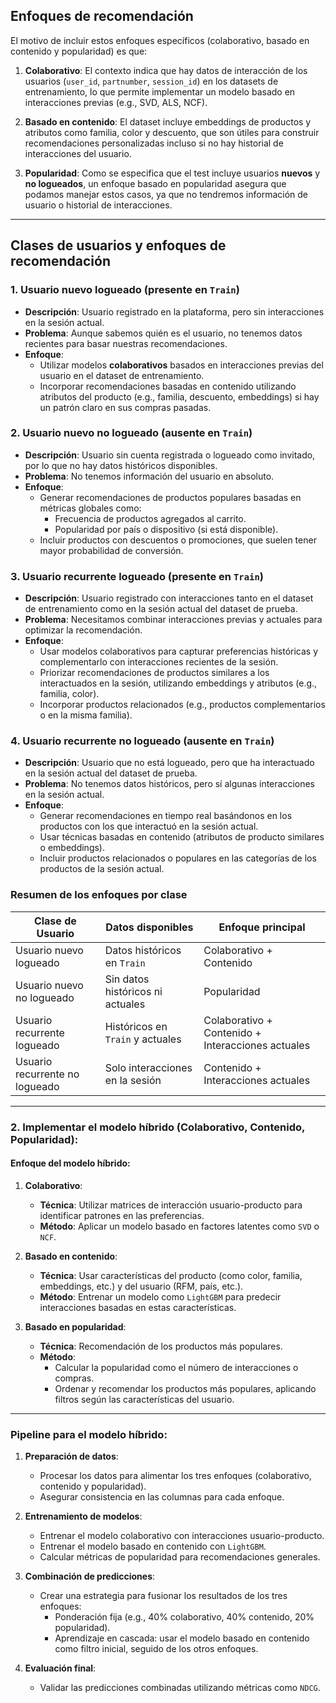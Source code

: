 ## Enfoques de recomendación

El motivo de incluir estos enfoques específicos (colaborativo, basado en contenido y popularidad) es que:

1. **Colaborativo**: El contexto indica que hay datos de interacción de los usuarios (`user_id`, `partnumber`, `session_id`) en los datasets de entrenamiento, lo que permite implementar un modelo basado en interacciones previas (e.g., SVD, ALS, NCF).
   
2. **Basado en contenido**: El dataset incluye embeddings de productos y atributos como familia, color y descuento, que son útiles para construir recomendaciones personalizadas incluso si no hay historial de interacciones del usuario.

3. **Popularidad**: Como se especifica que el test incluye usuarios **nuevos** y **no logueados**, un enfoque basado en popularidad asegura que podamos manejar estos casos, ya que no tendremos información de usuario o historial de interacciones.

---

## **Clases de usuarios y enfoques de recomendación**

### **1. Usuario nuevo logueado (presente en `Train`)**
- **Descripción**: Usuario registrado en la plataforma, pero sin interacciones en la sesión actual.
- **Problema**: Aunque sabemos quién es el usuario, no tenemos datos recientes para basar nuestras recomendaciones.
- **Enfoque**:
  - Utilizar modelos **colaborativos** basados en interacciones previas del usuario en el dataset de entrenamiento.
  - Incorporar recomendaciones basadas en contenido utilizando atributos del producto (e.g., familia, descuento, embeddings) si hay un patrón claro en sus compras pasadas.


### **2. Usuario nuevo no logueado (ausente en `Train`)**
- **Descripción**: Usuario sin cuenta registrada o logueado como invitado, por lo que no hay datos históricos disponibles.
- **Problema**: No tenemos información del usuario en absoluto.
- **Enfoque**:
  - Generar recomendaciones de productos populares basadas en métricas globales como:
    - Frecuencia de productos agregados al carrito.
    - Popularidad por país o dispositivo (si está disponible).
  - Incluir productos con descuentos o promociones, que suelen tener mayor probabilidad de conversión.


### **3. Usuario recurrente logueado (presente en `Train`)**
- **Descripción**: Usuario registrado con interacciones tanto en el dataset de entrenamiento como en la sesión actual del dataset de prueba.
- **Problema**: Necesitamos combinar interacciones previas y actuales para optimizar la recomendación.
- **Enfoque**:
  - Usar modelos colaborativos para capturar preferencias históricas y complementarlo con interacciones recientes de la sesión.
  - Priorizar recomendaciones de productos similares a los interactuados en la sesión, utilizando embeddings y atributos (e.g., familia, color).
  - Incorporar productos relacionados (e.g., productos complementarios o en la misma familia).


### **4. Usuario recurrente no logueado (ausente en `Train`)**
- **Descripción**: Usuario que no está logueado, pero que ha interactuado en la sesión actual del dataset de prueba.
- **Problema**: No tenemos datos históricos, pero sí algunas interacciones en la sesión actual.
- **Enfoque**:
  - Generar recomendaciones en tiempo real basándonos en los productos con los que interactuó en la sesión actual.
  - Usar técnicas basadas en contenido (atributos de producto similares o embeddings).
  - Incluir productos relacionados o populares en las categorías de los productos de la sesión actual.


### **Resumen de los enfoques por clase**

| **Clase de Usuario**            | **Datos disponibles**               | **Enfoque principal**                      |
|----------------------------------|-------------------------------------|--------------------------------------------|
| Usuario nuevo logueado          | Datos históricos en `Train`         | Colaborativo + Contenido                   |
| Usuario nuevo no logueado       | Sin datos históricos ni actuales    | Popularidad                                |
| Usuario recurrente logueado     | Históricos en `Train` y actuales    | Colaborativo + Contenido + Interacciones actuales |
| Usuario recurrente no logueado  | Solo interacciones en la sesión     | Contenido + Interacciones actuales         |

---

### **2. Implementar el modelo híbrido (Colaborativo, Contenido, Popularidad):**

#### **Enfoque del modelo híbrido**:

1. **Colaborativo**:
   - **Técnica**: Utilizar matrices de interacción usuario-producto para identificar patrones en las preferencias.
   - **Método**: Aplicar un modelo basado en factores latentes como `SVD` o `NCF`.

2. **Basado en contenido**:
   - **Técnica**: Usar características del producto (como color, familia, embeddings, etc.) y del usuario (RFM, país, etc.).
   - **Método**: Entrenar un modelo como `LightGBM` para predecir interacciones basadas en estas características.

3. **Basado en popularidad**:
   - **Técnica**: Recomendación de los productos más populares.
   - **Método**:
     - Calcular la popularidad como el número de interacciones o compras.
     - Ordenar y recomendar los productos más populares, aplicando filtros según las características del usuario.

---

### **Pipeline para el modelo híbrido**:

1. **Preparación de datos**:
   - Procesar los datos para alimentar los tres enfoques (colaborativo, contenido y popularidad).
   - Asegurar consistencia en las columnas para cada enfoque.

2. **Entrenamiento de modelos**:
   - Entrenar el modelo colaborativo con interacciones usuario-producto.
   - Entrenar el modelo basado en contenido con `LightGBM`.
   - Calcular métricas de popularidad para recomendaciones generales.

3. **Combinación de predicciones**:
   - Crear una estrategia para fusionar los resultados de los tres enfoques:
     - Ponderación fija (e.g., 40% colaborativo, 40% contenido, 20% popularidad).
     - Aprendizaje en cascada: usar el modelo basado en contenido como filtro inicial, seguido de los otros enfoques.

4. **Evaluación final**:
   - Validar las predicciones combinadas utilizando métricas como `NDCG`.

